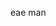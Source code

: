 eae man
<!--
**deftnis/deftnis** is a ✨ _special_ ✨ repository because its `README.md` (this file) appears on your GitHub profile.

Here are some ideas to get you started:

gosto de cafe e one piece 
